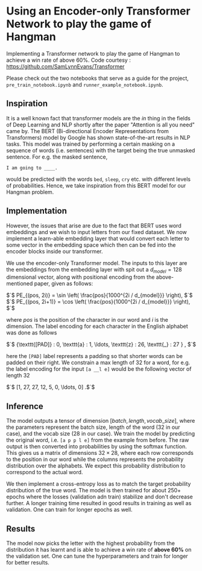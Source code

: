 # Using an Encoder-only Transformer Network to play the game of Hangman
Implementing a Transformer network to play the game of Hangman to achieve a win rate of above 60%. Code courtesy : https://github.com/SamLynnEvans/Transformer

Please check out the two notebooks that serve as a guide for the project, `pre_train_notebook.ipynb` and `runner_example_notebook.ipynb`.

## Inspiration
It is a well known fact that transformer models are the *in* thing in the fields of Deep Learning and NLP shortly after the paper "Attention is all you need" came by. The BERT (Bi-directional Encoder Representations from Transformers) model by Google has shown state-of-the-art results in NLP tasks. This model was trained by performing a certain masking on a sequence of words (i.e. sentences) with the target being the true unmasked sentence. For e.g. the masked sentence,

    I am going to ____.

would be predicted with the words `bed`, `sleep`, `cry` etc. with different levels of probabilities. Hence, we take inspiration from this BERT model for our Hangman problem.

## Implementation
However, the issues that arise are due to the fact that BERT uses word embeddings and we wish to input letters from our fixed dataset. We now implement a learn-able embedding layer that would convert each letter to some vector in the embedding space which then can be fed into the encoder blocks inside our transformer.

We use the encoder-only Transformer model. The inputs to this layer are the embeddings from the embedding layer with spit out a $`d_{model} = 128`$ dimensional vector, along with positional encoding from the above-mentioned paper, given as follows:

$`$ PE_{(pos, 2i)} = \sin \left( \frac{pos}{1000^{2i / d_{model}}} \right), $`$
$`$ PE_{(pos, 2i+1)} = \cos \left( \frac{pos}{1000^{2i / d_{model}}} \right), $`$

where $`pos`$ is the position of the character in our word and $`i`$ is the dimension. The label encoding for each character in the English alphabet was done as follows

$`$ \{\texttt{[PAD]} : 0, \texttt{a} : 1, \ldots, \texttt{z} : 26, \texttt{\_} : 27 \} , $`$

here the $`\texttt{[PAD]}`$ label represents a padding so that shorter words can be padded on their right. We constrain a max length of 32 for a word, for e.g. the label encoding for the input $`\texttt{[a \_ \_ l e]}`$ would be the following vector of length 32

$`$ [1, 27, 27, 12, 5, 0, \ldots, 0] .$`$

## Inference
The model outputs a tensor of dimension $`[batch, length, vocab\_size]`$, where the parameters represent the batch size, length of the word (32 in our case), and the vocab size (28 in our case). We train the model by predicting the original word, i.e. $`\texttt{[a p p l e]}`$ from the example from before. The raw output is then converted into probabilities by using the softmax function. This gives us a matrix of dimensions $`32\times28`$, where each row corresponds to the position in our word while the columns represents the probability distribution over the alphabets. We expect this probability distribution to correspond to the actual word.

We then implement a cross-entropy loss as to match the target probability distribution of the true word. The model is then trained for about 250+ epochs where the losses (validation adn train) stabilize and don't decrease further. A longer training time resulted in good results in training as well as validation. One can train for longer epochs as well.

## Results
The model now picks the letter with the highest probability from the distribution it has learnt and is able to achieve a win rate of **above 60%** on the validation set. One can tune the hyperparameters and train for longer for better results.
